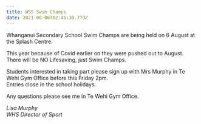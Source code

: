 ```yaml
---
title: WSS Swim Champs
date: 2021-08-06T02:45:39.773Z
---
```

Whanganui Secondary School Swim Champs are being held on 6 August at the Splash Centre.


This year because of Covid earlier on they were pushed out to August. There will be NO Lifesaving, just Swim Champs.


Students interested in taking part please sign up with Mrs Murphy in Te Wehi Gym Office before this Friday 2pm.  
Entries close in the school holidays.  

Any questions please see me in Te Wehi Gym Office.

*Lisa Murphy  
WHS Director of Sport*